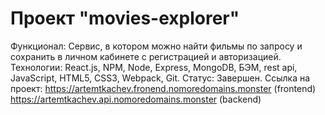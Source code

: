 # Проект "movies-explorer"
Функционал: Сервис, в котором можно найти фильмы по запросу и сохранить в личном кабинете с регистрацией и авторизацией.
Технологии: React.js, NPM, Node, Express, MongoDB, БЭМ, rest api, JavaScript, HTML5, CSS3, Webpack, Git.
Статус: Завершен.
Ссылка на проект:
https://artemtkachev.fronend.nomoredomains.monster (frontend)
https://artemtkachev.api.nomoredomains.monster (backend)
